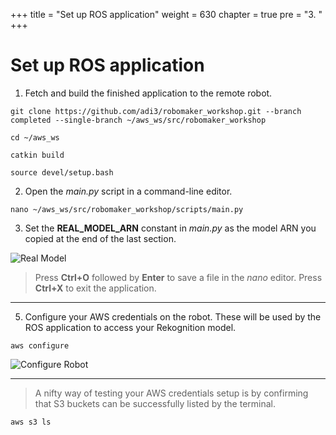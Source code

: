 +++
title = "Set up ROS application"
weight = 630
chapter = true
pre = "3. "
+++

# Set up ROS application

1. Fetch and build the finished application to the remote robot.

```
git clone https://github.com/adi3/robomaker_workshop.git --branch completed --single-branch ~/aws_ws/src/robomaker_workshop

cd ~/aws_ws

catkin build

source devel/setup.bash
```

2. Open the _main.py_ script in a command-line editor.

```
nano ~/aws_ws/src/robomaker_workshop/scripts/main.py
```

3. Set the **REAL_MODEL_ARN** constant in _main.py_ as the model ARN you copied at the end of the last section.

![Real Model](/real-model.png?classes=border)

> Press **Ctrl+O** followed by **Enter** to save a file in the _nano_ editor. Press **Ctrl+X** to exit the application.

---

5. Configure your AWS credentials on the robot. These will be used by the ROS application to access your Rekognition model.

```
aws configure
```

![Configure Robot](/configure-robot.png?classes=border)

---

> A nifty way of testing your AWS credentials setup is by confirming that S3 buckets can be successfully listed by the terminal.

```
aws s3 ls
```
